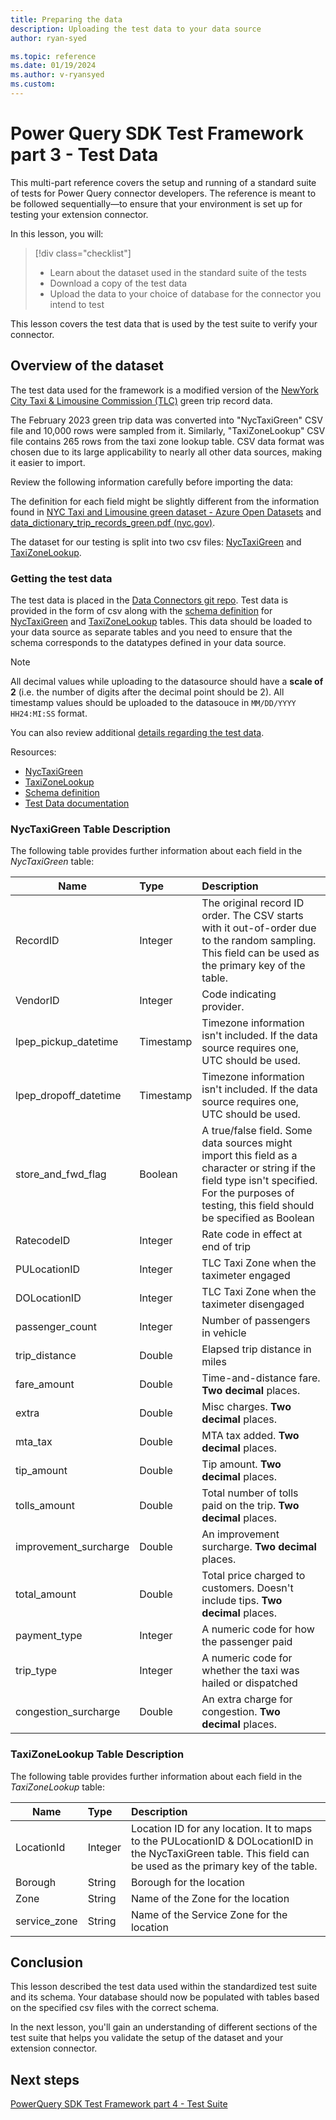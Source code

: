 ```yaml
---
title: Preparing the data
description: Uploading the test data to your data source
author: ryan-syed

ms.topic: reference
ms.date: 01/19/2024
ms.author: v-ryansyed
ms.custom:
---
```


# Power Query SDK Test Framework part 3 - Test Data

This multi-part reference covers the setup and running of a standard suite of tests for Power Query connector developers. The reference is meant to be followed sequentially—to ensure that your environment is set up for testing your extension connector.

In this lesson, you will:

> [!div class="checklist"]
>
> * Learn about the dataset used in the standard suite of the tests
> * Download a copy of the test data
> * Upload the data to your choice of database for the connector you intend to test

This lesson covers the test data that is used by the test suite to verify your connector.

## Overview of the dataset

The test data used for the framework is a modified version of the [NewYork City Taxi & Limousine Commission (TLC)](https://www.nyc.gov/site/tlc/about/tlc-trip-record-data.page) green trip record data.

The February 2023 green trip data was converted into "NycTaxiGreen" CSV file and 10,000 rows were sampled from it. Similarly, "TaxiZoneLookup" CSV file contains 265 rows from the taxi zone lookup table.
CSV data format was chosen due to its large applicability to nearly all other data sources, making it easier to import.

Review the following information carefully before importing the data:

The definition for each field might be slightly different from the information found in [NYC Taxi and Limousine green dataset - Azure Open Datasets](/azure/open-datasets/dataset-taxi-green?tabs=azureml-opendatasets) and [data_dictionary_trip_records_green.pdf (nyc.gov)](https://www.nyc.gov/assets/tlc/downloads/pdf/data_dictionary_trip_records_green.pdf).

The dataset for our testing is split into two csv files: [NycTaxiGreen](https://github.com/microsoft/DataConnectors/tree/master/testframework/data/nyc_taxi_tripdata.csv) and [TaxiZoneLookup](https://github.com/microsoft/DataConnectors/tree/master/testframework/data/taxi+_zone_lookup.csv).

### Getting the test data

The test data is placed in the [Data Connectors git repo](https://github.com/microsoft/DataConnectors/tree/master/testframework/data/). Test data is provided in the form of csv along with the [schema definition](https://github.com/microsoft/DataConnectors/tree/master/testframework/data/PQSDKTestFrameworkDataSchema.sql) for [NycTaxiGreen](https://github.com/microsoft/DataConnectors/tree/master/testframework/data/nyc_taxi_tripdata.csv) and [TaxiZoneLookup](https://github.com/microsoft/DataConnectors/tree/master/testframework/data/taxi+_zone_lookup.csv) tables. This data should be loaded to your data source as separate tables and you need to ensure that the schema corresponds to the datatypes defined in your data source.

>[!NOTE]
> All decimal values while uploading to the datasource should have a **scale of 2** (i.e. the number of digits after the decimal point should be 2).
> All timestamp values should be uploaded to the datasouce in `MM/DD/YYYY HH24:MI:SS` format.

You can also review additional [details regarding the test data](https://github.com/microsoft/DataConnectors/tree/master/testframework/data/PQSDKTestData.md).

Resources:

* [NycTaxiGreen](https://github.com/microsoft/DataConnectors/tree/master/testframework/data/nyc_taxi_tripdata.csv)
* [TaxiZoneLookup](https://github.com/microsoft/DataConnectors/tree/master/testframework/data/taxi+_zone_lookup.csv)
* [Schema definition](https://github.com/microsoft/DataConnectors/tree/master/testframework/data/PQSDKTestFrameworkDataSchema.sql)
* [Test Data documentation](https://github.com/microsoft/DataConnectors/tree/master/testframework/data/PQSDKTestData.md)

### NycTaxiGreen Table Description

The following table provides further information about each field in the *NycTaxiGreen* table:

|Name                         |Type       | Description                                                                                                                                                                                              |
|-----------------------------|:----------|:---------------------------------------------------------------------------------------------------------------------------------------------------------------------------------------------------------|
| RecordID                    | Integer   | The original record ID order. The CSV starts with it out-of-order due to the random sampling. This field can be used as the primary key of the table.                                                    |
| VendorID                    | Integer   | Code indicating provider.                                                                                                                                                                                |
| lpep_pickup_datetime        | Timestamp | Timezone information isn't included. If the data source requires one, UTC should be used.                                                                                                                |
| lpep_dropoff_datetime       | Timestamp | Timezone information isn't included. If the data source requires one, UTC should be used.                                                                                                                |
| store_and_fwd_flag          | Boolean   | A true/false field. Some data sources might import this field as a character or string if the field type isn't specified. For the purposes of testing, this field should be specified as Boolean         |
| RatecodeID                  | Integer   | Rate code in effect at end of trip                                                                                                                                                                       |
| PULocationID                | Integer   | TLC Taxi Zone when the taximeter engaged                                                                                                                                                                 |
| DOLocationID                | Integer   | TLC Taxi Zone when the taximeter disengaged                                                                                                                                                              |
| passenger_count             | Integer   | Number of passengers in vehicle                                                                                                                                                                          |
| trip_distance               | Double    | Elapsed trip distance in miles                                                                                                                                                                           |
| fare_amount                 | Double    | Time-and-distance fare. **Two decimal** places.                                                                                                                                                          |
| extra                       | Double    | Misc charges. **Two decimal** places.                                                                                                                                                                    |
| mta_tax                     | Double    | MTA tax added. **Two decimal** places.                                                                                                                                                                   |
| tip_amount                  | Double    | Tip amount. **Two decimal** places.                                                                                                                                                                      |
| tolls_amount                | Double    | Total number of tolls paid on the trip. **Two decimal** places.                                                                                                                                          |
| improvement_surcharge       | Double    | An improvement surcharge. **Two decimal** places.                                                                                                                                                        |
| total_amount                | Double    | Total price charged to customers. Doesn't include tips. **Two decimal** places.                                                                                                                          |
| payment_type                | Integer   | A numeric code for how the passenger paid                                                                                                                                                                |
| trip_type                   | Integer   | A numeric code for whether the taxi was hailed or dispatched                                                                                                                                             |
| congestion_surcharge        | Double    | An extra charge for congestion. **Two decimal** places.                                                                                                                                                  |

### TaxiZoneLookup Table Description

The following table provides further information about each field in the *TaxiZoneLookup* table:

|Name          |Type     | Description                                                                                                                                                                 |
|--------------|:--------|:----------------------------------------------------------------------------------------------------------------------------------------------------------------------------|
| LocationId   | Integer | Location ID for any location. It to maps to the PULocationID & DOLocationID in the NycTaxiGreen table. This field can be used as the primary key of the table.              |
| Borough      | String  | Borough for the location                                                                                                                                                    |
| Zone         | String  | Name of the Zone for the location                                                                                                                                           |
| service_zone | String  | Name of the Service Zone for the location                                                                                                                                   |

## Conclusion

This lesson described the test data used within the standardized test suite and its schema. Your database should now be populated with tables based on the specified csv files with the correct schema.

In the next lesson, you'll gain an understanding of different sections of the test suite that helps you validate the setup of the dataset and your extension connector.

## Next steps

[PowerQuery SDK Test Framework part 4 - Test Suite](../4-tests.md)
